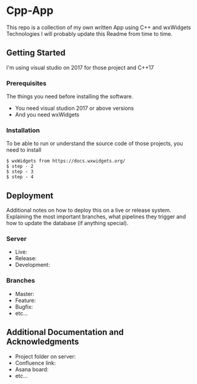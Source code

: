# Cpp-App

This repo is a collection of my own written App using C++ and wxWidgets Technologies
I will probably update this Readme from time to time.

## Getting Started

I'm using visual studio on 2017 for those project and C++17

### Prerequisites

The things you need before installing the software.

* You need visual studion 2017 or above versions
* And you need wxWidgets 

### Installation

To be able to run or understand the source code of those projects, you need to install

```
$ wxWidgets from https://docs.wxwidgets.org/
$ step - 2
$ step - 3
$ step - 4
```

## Deployment

Additional notes on how to deploy this on a live or release system. Explaining the most important branches, what pipelines they trigger and how to update the database (if anything special).

### Server

* Live:
* Release:
* Development:

### Branches

* Master:
* Feature:
* Bugfix:
* etc...

## Additional Documentation and Acknowledgments

* Project folder on server:
* Confluence link:
* Asana board:
* etc...
